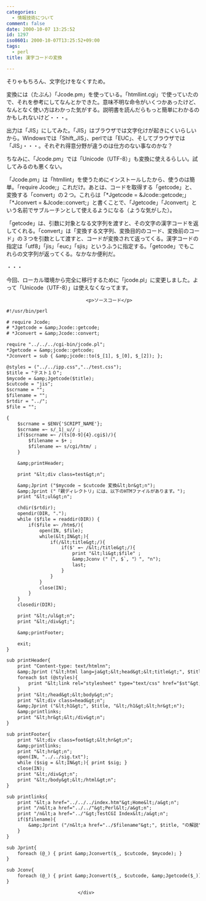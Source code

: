 ```yaml
---
categories:
  - 情報技術について
comment: false
date: 2000-10-07 13:25:52
id: 1297
iso8601: 2000-10-07T13:25:52+09:00
tags:
  - perl
title: 漢字コードの変換

---
```


<div class="entry-body">
                                 <p>そりゃもちろん、文字化けをなくすため。 </p>

<p>変換には（たぶん）「Jcode.pm」を使っている。「htmllint.cgi」で使っていたので、それを参考にしてなんとかできた。意味不明な命令がいくつかあったけど、なんとなく使い方はわかった気がする。説明書を読んだらもっと簡単にわかるのかもしれないけど・・・。 </p>

<p>出力は「JIS」にしてみた。「JIS」はブラウザでは文字化けが起きにくいらしいから。Windowsでは「Shift_JIS」、perlでは「EUC」、そしてブラウザでは「JIS」・・・。それぞれ得意分野が違うのは仕方のない事なのかな？ </p>

<p>ちなみに、「Jcode.pm」では「Unicode（UTF-8）」も変換に使えるらしい。試してみるのも悪くない。 </p>

<p>「Jcode.pm」は「htmllint」を使うためにインストールしたから、使うのは簡単。「require Jcode;」これだけ。あとは、コードを取得する「getcode」と、変換する「convert」の２つ。これらは「*Jgetcode = &amp;Jcode::getcode;」「*Jconvert = &amp;Jcode::convert;」と書くことで、「Jgetcode」「Jconvert」という名前でサブルーチンとして使えるようになる（ような気がした）。 </p>

<p>「getcode」は、引数に対象となる文字列を渡すと、その文字の漢字コードを返してくれる。「convert」は「変換する文字列、変換目的のコード、変換前のコード」の３つを引数として渡すと、コードが変換されて返ってくる。漢字コードの指定は「utf8」「jis」「euc」「sjis」というふうに指定する。「getcode」でもこれらの文字列が返ってくる。なかなか便利だ。 </p>

<p>・・・ </p>

<p>今回、ローカル環境から完全に移行するために「jcode.pl」に変更しました。よって「Unicode（UTF-8）」は使えなくなってます。</p>
                              
                                 <p>ソースコード</p>

```default
#!/usr/bin/perl

# require Jcode;
# *Jgetcode = &amp;Jcode::getcode;
# *Jconvert = &amp;Jcode::convert;

require "../../../cgi-bin/jcode.pl";
*Jgetcode = &amp;jcode::getcode;
*Jconvert = sub { &amp;jcode::to($_[1], $_[0], $_[2]); };

@styles = ("../../ipp.css","../test.css");
$title = "テスト１０";
$mycode = &amp;Jgetcode($title);
$cutcode = "jis";
$scrname = "";
$filename = "";
$rtdir = "../";
$file = "";

{
    $scrname = $ENV{'SCRIPT_NAME'};
    $scrname =~ s/_1|_u// ;
    if($scrname =~ /(ts[0-9]{4}.cgi$)/){
        $filename = $+ ;
        $filename =~ s/cgi/htm/ ;
    }

    &amp;printHeader;

    print "&lt;div class=test&gt;n";

    &amp;Jprint ("$mycode → $cutcode 変換&lt;br&gt;n");
    &amp;Jprint ("「親ディレクトリ」には、以下のHTMファイルがあります。");
    print "&lt;ul&gt;n";

    chdir($rtdir);
    opendir(DIR, ".");
    while ($file = readdir(DIR)) {
        if($file =~ /htm$/){
            open(IN, $file);
            while(&lt;IN&gt;){
                if(/&lt;title&gt;/){
                    if($' =~ /&lt;/title&gt;/){
                        print "&lt;li&gt;$file" ;
                        &amp;Jconv ("（", $`, "）", "n");
                        last;
                    }
                }
            }
            close(IN);
        }
    }
    closedir(DIR);

    print "&lt;/ul&gt;n";
    print "&lt;/div&gt;";

    &amp;printFooter;

    exit;
}

sub printHeader{
    print "Content-type: text/htmlnn";
    &amp;Jprint ("&lt;html lang=ja&gt;&lt;head&gt;&lt;title&gt;", $title, "&lt;/title&gt;", "n");
    foreach $st (@styles){
        print "&lt;link rel="stylesheet" type="text/css" href="$st"&gt;n";
    }
    print "&lt;/head&gt;&lt;body&gt;n";
    print "&lt;div class=head&gt;n";
    &amp;Jprint ("&lt;h1&gt;", $title, "&lt;/h1&gt;&lt;hr&gt;n");
    &amp;printlinks;
    print "&lt;hr&gt;&lt;/div&gt;n";
}

sub printFooter{
    print "&lt;div class=foot&gt;&lt;hr&gt;n";
    &amp;printlinks;
    print "&lt;hr&gt;n";
    open(IN, "../../sig.txt");
    while ($sig = &lt;IN&gt;){ print $sig; }
    close(IN);
    print "&lt;/div&gt;n";
    print "&lt;/body&gt;&lt;/html&gt;n";
}

sub printlinks{
    print "&lt;a href="../../../index.htm"&gt;Home&lt;/a&gt;n";
    print "/n&lt;a href="../../"&gt;Perl&lt;/a&gt;n";
    print "/n&lt;a href="../"&gt;TestCGI Index&lt;/a&gt;n";
    if($filename){
        &amp;Jprint ("/n&lt;a href="../$filename"&gt;", $title, "の解説", "&lt;/a&gt;n");
    }
}

sub Jprint{
    foreach (@_) { print &amp;Jconvert($_, $cutcode, $mycode); }
}

sub Jconv{
    foreach (@_) { print &amp;Jconvert($_, $cutcode, &amp;Jgetcode($_)); }
}
```
                              </div>
    	